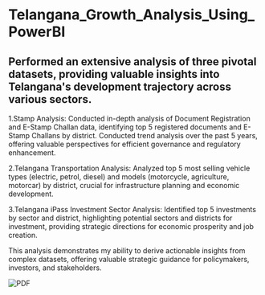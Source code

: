# Telangana_Growth_Analysis_Using_PowerBI

## Performed an extensive analysis of three pivotal datasets, providing valuable insights into Telangana's development trajectory across various sectors.

1.Stamp Analysis:
                Conducted in-depth analysis of Document Registration and E-Stamp Challan data, identifying top 5 registered documents and E-Stamp Challans by district. Conducted trend analysis over the past 5 years, offering valuable perspectives for efficient governance and regulatory enhancement.

2.Telangana Transportation Analysis:
                                   Analyzed top 5 most selling vehicle types (electric, petrol, diesel) and models (motorcycle, agriculture, motorcar) by district, crucial for infrastructure planning and economic development.

3.Telangana iPass Investment Sector Analysis: 
                                           Identified top 5 investments by sector and district, highlighting potential sectors and districts for investment, providing strategic directions for economic prosperity and job creation.

This analysis demonstrates my ability to derive actionable insights from complex datasets, offering valuable strategic guidance for policymakers, investors, and stakeholders.

![PDF](https://1drv.ms/b/c/3a385a8883f3623d/EY45ew2KeLpItmn4SP-t0fEByW_klHCB1UYFiXELVQoaFQ?e=pXJvyU)
